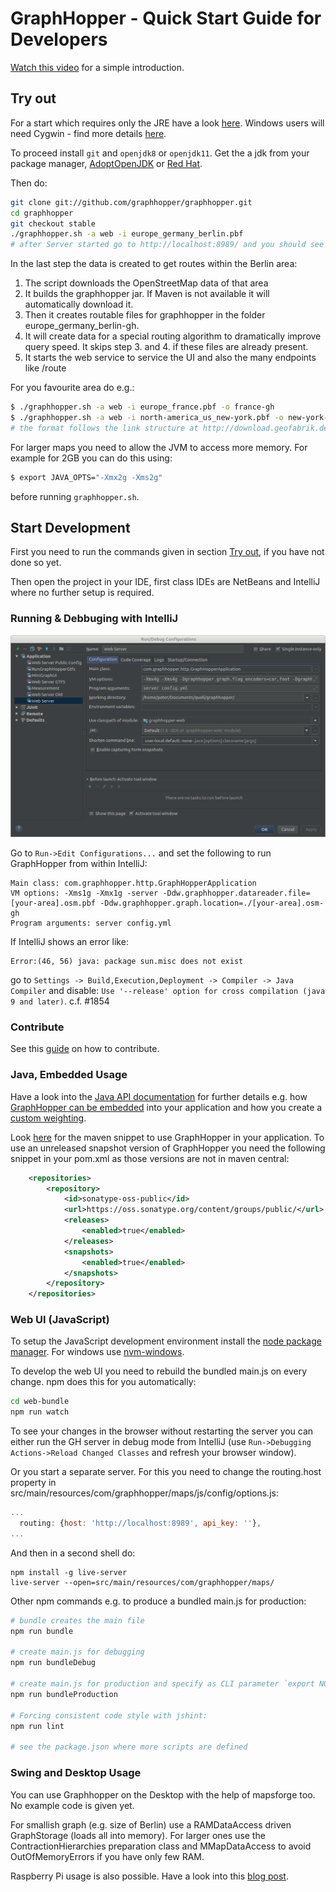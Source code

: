 # GraphHopper - Quick Start Guide for Developers

[Watch this video](https://www.youtube.com/watch?v=HBVe_E5j0TM) for a simple introduction.

## Try out

For a start which requires only the JRE have a look [here](../web/quickstart.md). 
Windows users will need Cygwin - find more details [here](./windows-setup.md).

To proceed install `git` and `openjdk8` or `openjdk11`. Get the a jdk from your package manager, 
[AdoptOpenJDK](https://adoptopenjdk.net/) or [Red Hat](https://github.com/ojdkbuild/ojdkbuild/releases).

Then do:

```bash
git clone git://github.com/graphhopper/graphhopper.git
cd graphhopper
git checkout stable
./graphhopper.sh -a web -i europe_germany_berlin.pbf
# after Server started go to http://localhost:8989/ and you should see something similar to GraphHopper Maps: https://graphhopper.com/maps/
```

In the last step the data is created to get routes within the Berlin area:

  1. The script downloads the OpenStreetMap data of that area
  2. It builds the graphhopper jar. If Maven is not available it will automatically download it.
  3. Then it creates routable files for graphhopper in the folder europe_germany_berlin-gh. 
  4. It will create data for a special routing algorithm to dramatically improve query speed. It skips step 3. and 4. if these files are already present.
  5. It starts the web service to service the UI and also the many endpoints like /route

For you favourite area do e.g.:

```bash
$ ./graphhopper.sh -a web -i europe_france.pbf -o france-gh
$ ./graphhopper.sh -a web -i north-america_us_new-york.pbf -o new-york-gh
# the format follows the link structure at http://download.geofabrik.de
```

For larger maps you need to allow the JVM to access more memory. For example for 2GB you can do this using:
```bash
$ export JAVA_OPTS="-Xmx2g -Xms2g"
```
before running `graphhopper.sh`.

## Start Development

First you need to run the commands given in section [Try out](#try-out), if you have not done so yet.

Then open the project in your IDE, first class IDEs are NetBeans and IntelliJ where no further setup is required.

### Running & Debbuging with IntelliJ

![intelliJ run config](./images/intellij-run-config.png)

Go to `Run->Edit Configurations...` and set the following to run GraphHopper from within IntelliJ:
```
Main class: com.graphhopper.http.GraphHopperApplication
VM options: -Xms1g -Xmx1g -server -Ddw.graphhopper.datareader.file=[your-area].osm.pbf -Ddw.graphhopper.graph.location=./[your-area].osm-gh
Program arguments: server config.yml
```

If IntelliJ shows an error like: 
```
Error:(46, 56) java: package sun.misc does not exist
```
go to `Settings -> Build,Execution,Deployment -> Compiler -> Java Compiler` and disable: 
`Use '--release' option for cross compilation (java 9 and later)`. c.f. #1854

### Contribute

See this [guide](../../CONTRIBUTING.md) on how to contribute.

### Java, Embedded Usage

Have a look into the [Java API documentation](../index.md#developer) for further details e.g. how [GraphHopper can
be embedded](./routing.md) into your application and how you create a [custom weighting](./weighting.md).

Look [here](https://github.com/graphhopper/graphhopper#maven) for the maven snippet to use GraphHopper in your
application. To use an unreleased snapshot version of GraphHopper you need the following snippet in your pom.xml
as those versions are not in maven central:

```xml
    <repositories>
        <repository>
            <id>sonatype-oss-public</id>
            <url>https://oss.sonatype.org/content/groups/public/</url>
            <releases>
                <enabled>true</enabled>
            </releases>
            <snapshots>
                <enabled>true</enabled>
            </snapshots>
        </repository>
    </repositories>
```

### Web UI (JavaScript)

To setup the JavaScript development environment install the [node package
manager](https://github.com/nvm-sh/nvm#install--update-script). For windows use [nvm-windows](https://github.com/coreybutler/nvm-windows).

To develop the web UI you need to rebuild the bundled main.js on every change. npm does this for you automatically:

```bash
cd web-bundle
npm run watch
```

To see your changes in the browser without restarting the server you can either run the GH server in debug mode from
IntelliJ (use `Run->Debugging Actions->Reload Changed Classes` and refresh your browser window). 

Or you start a separate server. For this you need to change the routing.host property in src/main/resources/com/graphhopper/maps/js/config/options.js:
```js
...
  routing: {host: 'http://localhost:8989', api_key: ''},
...
```

And then in a second shell do:

```
npm install -g live-server
live-server --open=src/main/resources/com/graphhopper/maps/
```

Other npm commands e.g. to produce a bundled main.js for production:

```bash
# bundle creates the main file
npm run bundle

# create main.js for debugging
npm run bundleDebug

# create main.js for production and specify as CLI parameter `export NODE_ENV=development` which `options_*.js` file should be selected
npm run bundleProduction

# Forcing consistent code style with jshint:
npm run lint

# see the package.json where more scripts are defined
```

### Swing and Desktop Usage

You can use Graphhopper on the Desktop with the help of mapsforge too. No example code is given yet.

For smallish graph (e.g. size of Berlin) use a RAMDataAccess driven GraphStorage (loads all into memory).
For larger ones use the ContractionHierarchies preparation class and MMapDataAccess to avoid OutOfMemoryErrors if you have only few RAM. 

Raspberry Pi usage is also possible. Have a look into this [blog post](https://karussell.wordpress.com/2014/01/09/road-routing-on-raspberry-pi-with-graphhopper/).
